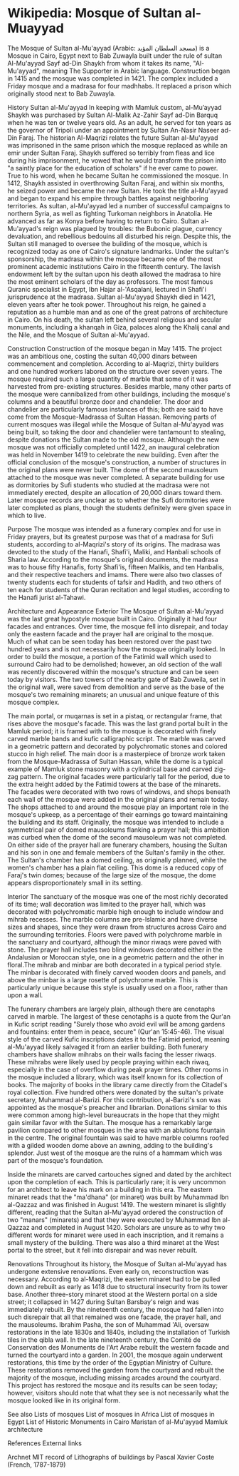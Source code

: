
# Wikipedia: Mosque of Sultan al-Muayyad
The Mosque of Sultan al-Mu'ayyad (Arabic: مسجد السلطان المؤيد) is a Mosque in Cairo, Egypt next to Bab Zuwayla built under the rule of sultan Al-Mu'ayyad Sayf ad-Din Shaykh from whom it takes its name, "Al-Mu'ayyad", meaning The Supporter in Arabic language. Construction began in 1415 and the mosque was completed in 1421. The complex included a Friday mosque and a madrasa for four madhhabs. It replaced a prison which originally stood next to Bab Zuwayla.

History
Sultan al-Mu'ayyad
In keeping with Mamluk custom, al-Mu’ayyad Shaykh was purchased by Sultan Al-Malik Az-Zahir Sayf ad-Din Barquq when he was ten or twelve years old. As an adult, he served for ten years as the governor of Tripoli under an appointment by Sultan An-Nasir Naseer ad-Din Faraj.
The historian Al-Maqrizi relates the future Sultan al-Mu'ayyad was imprisoned in the same prison which the mosque replaced as while an emir under Sultan Faraj. Shaykh suffered so terribly from fleas and lice during his imprisonment, he vowed that he would transform the prison into "a saintly place for the education of scholars" if he ever came to power. True to his word, when he became Sultan he commissioned the mosque.
In 1412, Shaykh assisted in overthrowing Sultan Faraj, and within six months, he seized power and became the new Sultan. He took the title al-Mu'ayyad and began to expand his empire through battles against neighboring territories. As sultan, al-Mu'ayyad led a number of successful campaigns to northern Syria, as well as fighting Turkoman neighbors in Anatolia. He advanced as far as Konya before having to return to Cairo. Sultan al-Mu'ayyad's reign was plagued by troubles: the Bubonic plague, currency devaluation, and rebellious bedouins all disturbed his reign. Despite this, the Sultan still managed to oversee the building of the mosque, which is recognized today as one of Cairo's signature landmarks.
Under the sultan's sponsorship, the madrasa within the mosque became one of the most prominent academic institutions Cairo in the fifteenth century. The lavish endowment left by the sultan upon his death allowed the madrasa to hire the most eminent scholars of the day as professors. The most famous Quranic specialist in Egypt, Ibn Hajar al-'Asqalani, lectured in Shafi'i jurisprudence at the madrasa.
Sultan al-Mu'ayyad Shaykh died in 1421, eleven years after he took power. Throughout his reign, he gained a reputation as a humble man and as one of the great patrons of architecture in Cairo. On his death, the sultan left behind several religious and secular monuments, including a khanqah in Giza, palaces along the Khalij canal and the Nile, and the Mosque of Sultan al-Mu'ayyad.

Construction
Construction of the mosque began in May 1415. The project was an ambitious one, costing the sultan 40,000 dinars between commencement and completion. According to al-Maqrizi, thirty builders and one hundred workers labored on the structure over seven years.
The mosque required such a large quantity of marble that some of it was harvested from pre-existing structures. Besides marble, many other parts of the mosque were cannibalized from other buildings, including the mosque's columns and a beautiful bronze door and chandelier. The door and chandelier are particularly famous instances of this; both are said to have come from the Mosque-Madrassa of Sultan Hassan. Removing parts of current mosques was illegal while the Mosque of Sultan al-Mu'ayyad was being built, so taking the door and chandelier were tantamount to stealing, despite donations the Sultan made to the old mosque. Although the new mosque was not officially completed until 1422, an inaugural celebration was held in November 1419 to celebrate the new building.
Even after the official conclusion of the mosque's construction, a number of structures in the original plans were never built. The dome of the second mausoleum attached to the mosque was never completed. A separate building for use as dormitories by Sufi students who studied at the madrasa were not immediately erected, despite an allocation of 20,000 dinars toward them. Later mosque records are unclear as to whether the Sufi dormitories were later completed as plans, though the students definitely were given space in which to live.

Purpose
The mosque was intended as a funerary complex and for use in Friday prayers, but its greatest purpose was that of a madrasa for Sufi students, according to al-Maqrizi's story of its origins. The madrasa was devoted to the study of the Hanafi, Shafi'i, Maliki, and Hanbali schools of Sharia law. According to the mosque's original documents, the madrasa was to house fifty Hanafis, forty Shafi'is, fifteen Malikis, and ten Hanbalis, and their respective teachers and imams. There were also two classes of twenty students each for students of tafsir and Hadith, and two others of ten each for students of the Quran recitation and legal studies, according to the Hanafi jurist al-Tahawi.

Architecture and Appearance
Exterior
The Mosque of Sultan al-Mu'ayyad was the last great hypostyle mosque built in Cairo. Originally it had four facades and entrances. Over time, the mosque fell into disrepair, and today only the eastern facade and the prayer hall are original to the mosque. Much of what can be seen today has been restored over the past two hundred years and is not necessarily how the mosque originally looked.
In order to build the mosque, a portion of the Fatimid wall which used to surround Cairo had to be demolished; however, an old section of the wall was recently discovered within the mosque's structure and can be seen today by visitors. The two towers of the nearby gate of Bab Zuweila, set in the original wall, were saved from demolition and serve as the base of the mosque's two remaining minarets; an unusual and unique feature of this mosque complex.

The main portal, or muqarnas is set in a pistaq, or rectangular frame, that rises above the mosque's facade. This was the last grand portal built in the Mamluk period; it is framed with to the mosque is decorated with finely carved marble bands and kufic calligraphic script. The marble was carved in a geometric pattern and decorated by polychromatic stones and colored stucco in high relief. The main door is a masterpiece of bronze work taken from the Mosque-Madrassa of Sultan Hassan, while the dome is a typical example of Mamluk stone masonry with a cylindrical base and carved zig-zag pattern. The original facades were particularly tall for the period, due to the extra height added by the Fatimid towers at the base of the minarets. The facades were decorated with two rows of windows, and shops beneath each wall of the mosque were added in the original plans and remain today. The shops attached to and around the mosque play an important role in the mosque's upkeep, as a percentage of their earnings go toward maintaining the building and its staff.
Originally, the mosque was intended to include a symmetrical pair of domed mausoleums flanking a prayer hall; this ambition was curbed when the dome of the second mausoleum was not completed. On either side of the prayer hall are funerary chambers, housing the Sultan and his son in one and female members of the Sultan's family in the other. The Sultan's chamber has a domed ceiling, as originally planned, while the women's chamber has a plain flat ceiling. This dome is a reduced copy of Faraj's twin domes; because of the large size of the mosque, the dome appears disproportionately small in its setting.

Interior
The sanctuary of the mosque was one of the most richly decorated of its time; wall decoration was limited to the prayer hall, which was decorated with polychromatic marble high enough to include window and mihrab recesses. The marble columns are pre-Islamic and have diverse sizes and shapes, since they were drawn from structures across Cairo and the surrounding territories. Floors were paved with polychrome marble in the sanctuary and courtyard, although the minor riwaqs were paved with stone. The prayer hall includes two blind windows decorated either in the Andalusian or Moroccan style, one in a geometric pattern and the other in floral.The mihrab and minbar are both decorated in a typical period style. The minbar is decorated with finely carved wooden doors and panels, and above the minbar is a large rosette of polychrome marble. This is particularly unique because this style is usually used on a floor, rather than upon a wall.

The funerary chambers are largely plain, although there are cenotaphs carved in marble. The largest of these cenotaphs is a quote from the Qur'an in Kufic script reading "Surely those who avoid evil will be among gardens and fountains: enter them in peace, secure" (Qur'an 15:45-46). The visual style of the carved Kufic inscriptions dates it to the Fatimid period, meaning al-Mu'ayyad likely salvaged it from an earlier building. Both funerary chambers have shallow mihrabs on their walls facing the lesser riwaqs. These mihrabs were likely used by people praying within each riwaq, especially in the case of overflow during peak prayer times.
Other rooms in the mosque included a library, which was itself known for its collection of books. The majority of books in the library came directly from the Citadel's royal collection. Five hundred others were donated by the sultan's private secretary, Muhammad al-Barizi. For this contribution, al-Barizi's son was appointed as the mosque's preacher and librarian. Donations similar to this were common among high-level bureaucrats in the hope that they might gain similar favor with the Sultan.
The mosque has a remarkably large pavilion compared to other mosques in the area with an ablutions fountain in the centre. The original fountain was said to have marble columns roofed with a gilded wooden dome above an awning, adding to the building's splendor. Just west of the mosque are the ruins of a hammam which was part of the mosque's foundation.

Inside the minarets are carved cartouches signed and dated by the architect upon the completion of each. This is particularly rare; it is very uncommon for an architect to leave his mark on a building in this era. The eastern minaret reads that the "ma'dhana" (or minaret) was built by Muhammad Ibn al-Qazzaz and was finished in August 1419. The western minaret is slightly different, reading that the Sultan al-Mu'ayyad ordered the construction of two "manars" (minarets) and that they were executed by Muhammad Ibn al-Qazzaz and completed in August 1420. Scholars are unsure as to why two different words for minaret were used in each inscription, and it remains a small mystery of the building. There was also a third minaret at the West portal to the street, but it fell into disrepair and was never rebuilt.

Renovations
Throughout its history, the Mosque of Sultan al-Mu'ayyad has undergone extensive renovations. Even early on, reconstruction was necessary. According to al-Maqrizi, the eastern minaret had to be pulled down and rebuilt as early as 1418 due to structural insecurity from its tower base. Another three-story minaret stood at the Western portal on a side street; it collapsed in 1427 during Sultan Barsbay's reign and was immediately rebuilt.
By the nineteenth century, the mosque had fallen into such disrepair that all that remained was one facade, the prayer hall, and the mausoleums. Ibrahim Pasha, the son of Muhammad 'Ali, oversaw restorations in the late 1830s and 1840s, including the installation of Turkish tiles in the qibla wall. In the late nineteenth century, the Comité de Conservation des Monuments de l'Art Arabe rebuilt the western facade and turned the courtyard into a garden.
In 2001, the mosque again underwent restorations, this time by the order of the Egyptian Ministry of Culture. These restorations removed the garden from the courtyard and rebuilt the majority of the mosque, including missing arcades around the courtyard. This project has restored the mosque and its results can be seen today; however, visitors should note that what they see is not necessarily what the mosque looked like in its original form.

See also
Lists of mosques
List of mosques in Africa
List of mosques in Egypt
List of Historic Monuments in Cairo
Maristan of al-Mu'ayyad
Mamluk architecture

References
External links

Archnet
MIT record of Lithographs of buildings by Pascal Xavier Coste (French, 1787-1879)